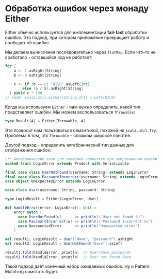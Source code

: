 # Обработка ошибок через монаду Either

Either обычно используется для имплементации **fail-fast** обработки ошибок. Это подход, при котором приложение прекращает работу и сообщает об ошибке. 

Мы делаем вычисления последовательно через `flatMap`. Если что-то не сработало - оставшийся код не работает:

```scala
for {
    a <- 1.asRight[String]
    b <- 0.asRight[String]

    c <- if (b == 0) "DIV0".asLeft[Int]
        else (a / b).asRight[String]
  } yield c * 100
// res0: scala.util.Either[String,Int] = Left(DIV0)
```

Когда мы используем `Either` - нам нужно определить, какой тип представляет ошибки. Мы можем воспользоваться `Throwable`: 

```scala
type Result[A] = Either[Throwable, A]
```

Это позволит нам пользоваться семантикой, похожей на `scala.util.Try`. Проблема в том, что `Throwable` - слишком широкое понятие.

Другой подход - определить алгебраический тип данных для отображения ошибок:

```scala
/** Алгебраические типы для снижения непоняток при выбрасывании ошибки */
sealed trait LoginError extends Product with Serializable

final case class UserNotFound(username: String) extends LoginError
final case class PasswordIncorrect(username: String) extends LoginError
case object UnexpectedError extends LoginError

case class User(username: String, password: String)

type LoginResult = Either[LoginError, User]

def handleError(error: LoginError): Unit =
    error match {
      case UserNotFound(u)      => println(s"User not found $u")
      case PasswordIncorrect(u) => println(s"Password incorrect $u")
      case UnexpectedError      => println("Unexpected error")
    }

val result1: LoginResult = User("dave", "password").asRight
val result2: LoginResult = UserNotFound("dave").asLeft

result1.fold(handleError, println)  // User(dave,password)
result2.fold(handleError, println)  // User not found dave
```

Такой подход даёт конечный набор ожидаемых ошибок. Ну и Pattern Matching помогать будет.
